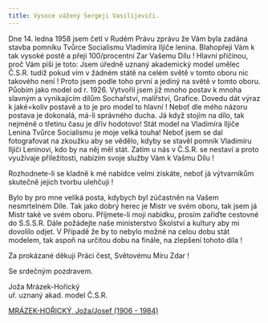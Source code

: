 ```yaml
---
title: Vysoce vážený Sergeji Vasilijeviči.
---
```





Dne 14. ledna 1958 jsem četl v Rudém Právu zprávu že Vám byla zadána
stavba pomníku Tvůrce Socialismu Vladimíra Iljiče lenina. Blahopřeji
Vám k tak vysoké postě a přeji 100/procentní Zar Vašemu Dílu ! Hlavní
příčinou, proč Vám píši je toto: Jsem úředně uznaný akademický model
umělec Č.S.R. tudíž pokud vím v žádném státě na celém světě v tomto
oboru nic takového není ! Proto jsem podle toho první a jediný na
světě v tomto oboru. Půobím jako model od r. 1926. Vytvořil jsem již
mnoho postav k mnoha slavným a vynikajícím dílům Sochařství,
malířství, Grafice. Dovedu dát výraz k jaké=koliv postavě a to je pro
model to hlavní ! Neboť dle mého názoru postava je dokonalá, má-li
správného ducha. Já když stojím na dílo, tak nejméně o třetinu času je
dřív hodotovo! Stát model na Vladimíra Iljiče Lenina Tvůrce Socialismu
je moje velká touha! Neboť jsem se dal fotografovat na zkoužku aby se
vědělo, kdyby se stavěl pomník Vladimíru Iljiči Leninovi, kdo by na
něj měl stát. Zatím u nás v Č.S.R. se nestaví a proto využívaje
příležitosti, nabízím svoje služby Vám k Vašmu Dílu ! 



Rozhodnete-li se kladně k mé nabídce velmi získáte, neboť já
výtvarníkům skutečně jejich tvorbu ulehčuji !



Bylo by pro mne veliká posta, kdybych byl zúčastněn na Vašem
nesmrtelném Díle. Tak jako dobrý herec je Mistr ve svém oboru, tak
jsem já Mistr také ve svém oboru. Příjmete-li moji nabídku, prosím
zařiďte cestovné do S.S.S.R. Dále požádejte naše ministerstvo Školství
a kultury aby mi dovolilo odjet. V Případě že by to nebylo možné na
celou dobu stát modelem, tak aspoň na určitou dobu na finále, na
zlepšení tohoto díla !



Za prokázané děkuji Práci čest, Světovému Míru Zdar ! 


Se srdečným pozdravem.


Joža Mrázek-Hořický  
uř. uznaný akad. model Č.S.R.

[MRÁZEK-HOŘICKÝ, Joža/Josef (1906 - 1984)](http://www.semanovice.cz/index.php?page=0030&lang=cz&dt=1212&kt=4&psy=0)
    
    
